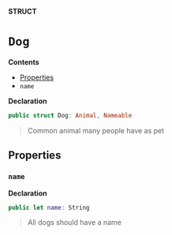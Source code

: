 **STRUCT**
# `Dog`

**Contents**
- [Properties](#properties)
- `name`

**Declaration**
```swift
public struct Dog: Animal, Nameable
```

> Common animal many people have as pet

## Properties
### `name`

**Declaration**
```swift
public let name: String
```

> All dogs should have a name
